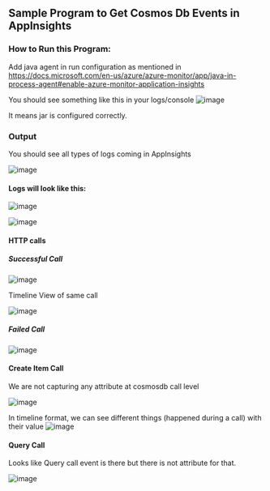 ## Sample Program to Get Cosmos Db Events in AppInsights

### How to Run this Program:
Add java agent in run configuration as mentioned in https://docs.microsoft.com/en-us/azure/azure-monitor/app/java-in-process-agent#enable-azure-monitor-application-insights

You should see something like this in your logs/console
![image](https://user-images.githubusercontent.com/6362382/159881049-6653b646-44a9-4b99-933e-88097ad7123c.png)

It means jar is configured correctly.

### Output

You should see all types of logs coming in AppInsights

![image](https://user-images.githubusercontent.com/6362382/159881466-81a929b9-9496-49c6-9c62-0ee80bfd8d0e.png)

#### Logs will look like this: 
![image](https://user-images.githubusercontent.com/6362382/159883376-1e1d3265-9bb2-4fd4-84bc-49264af85d15.png)

![image](https://user-images.githubusercontent.com/6362382/159881893-1c7f116f-db36-4335-8f8f-c2b6e60bca00.png)

#### HTTP calls

##### Successful Call

![image](https://user-images.githubusercontent.com/6362382/159885182-f09a9b99-698b-4f13-a57e-fe470799a664.png)

Timeline View of same call

![image](https://user-images.githubusercontent.com/6362382/159885572-205cf5e8-a09b-4543-9c6d-3448ba1f7bbd.png)

##### Failed Call

![image](https://user-images.githubusercontent.com/6362382/159884939-8f796502-1a9b-46a8-8546-92a89e604b9c.png)

#### Create Item Call

We are not capturing any attribute at cosmosdb call level

![image](https://user-images.githubusercontent.com/6362382/159886392-c8a5ccf2-4020-4639-8944-c6e03e38e676.png)

In timeline format, we can see different things (happened during a call) with their value
![image](https://user-images.githubusercontent.com/6362382/159886855-9a183177-b9b3-49ab-b8fa-c752105a008d.png)

#### Query Call

Looks like Query call event is there but there is not attribute for that.

![image](https://user-images.githubusercontent.com/6362382/159887325-4eba4da4-292e-47f6-882c-aa671fddb299.png)


